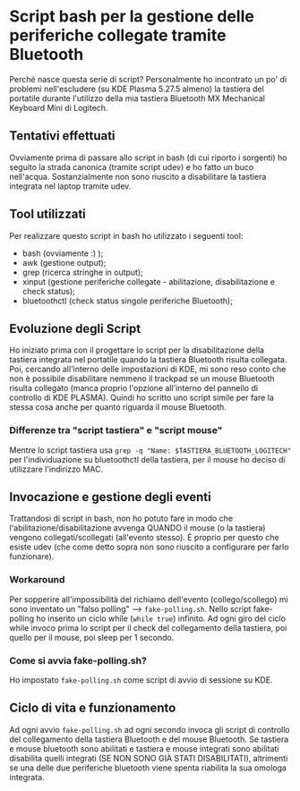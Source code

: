 # Script bash per la gestione delle periferiche collegate tramite Bluetooth

Perché nasce questa serie di script? Personalmente ho incontrato un po' di problemi nell'escludere (su KDE Plasma 5.27.5 almeno) la tastiera del portatile durante l'utilizzo della mia tastiera Bluetooth MX Mechanical Keyboard Mini di Logitech.

## Tentativi effettuati

Ovviamente prima di passare allo script in bash (di cui riporto i sorgenti) ho seguito la strada canonica (tramite script udev) e ho fatto un buco nell'acqua. Sostanzialmente non sono riuscito a disabilitare la tastiera integrata nel laptop tramite udev.

## Tool utilizzati

Per realizzare questo script in bash ho utilizzato i seguenti tool:

- bash (ovviamente :) );
- awk (gestione output);
- grep (ricerca stringhe in output);
- xinput (gestione periferiche collegate - abilitazione, disabilitazione e check status);
- bluetoothctl (check status singole periferiche Bluetooth);

## Evoluzione degli Script

Ho iniziato prima con il progettare lo script per la disabilitazione della tastiera integrata nel portatile quando la tastiera Bluetooth risulta collegata. Poi, cercando all'interno delle impostazioni di KDE, mi sono reso conto che non è possibile disabilitare nemmeno il trackpad se un mouse Bluetooth risulta collegato (manca proprio l'opzione all'interno del pannello di controllo di KDE PLASMA).
Quindi ho scritto uno script simile per fare la stessa cosa anche per quanto riguarda il mouse Bluetooth.

### Differenze tra "script tastiera" e "script mouse"

Mentre lo script tastiera usa `grep -q "Name: $TASTIERA_BLUETOOTH_LOGITECH"` per l'individuazione su bluetoothctl della tastiera, per il mouse ho deciso di utilizzare l'indirizzo MAC.

## Invocazione e gestione degli eventi

Trattandosi di script in bash, non ho potuto fare in modo che l'abilitazione/disabilitazione avvenga QUANDO il mouse (o la tastiera) vengono collegati/scollegati (all'evento stesso). È proprio per questo che esiste udev (che come detto sopra non sono riuscito a configurare per farlo funzionare).

### Workaround

Per sopperire all'impossibilità del richiamo dell'evento (collego/scollego) mi sono inventato un "falso polling" --> `fake-polling.sh`.
Nello script fake-polling ho inserito un ciclo while (`while true`) infinito. Ad ogni giro del ciclo while invoco prima lo script per il check del collegamento della tastiera, poi quello per il mouse, poi sleep per 1 secondo.

### Come si avvia fake-polling.sh?

Ho impostato `fake-polling.sh` come script di avvio di sessione su KDE.

## Ciclo di vita e funzionamento

Ad ogni avvio `fake-polling.sh` ad ogni secondo invoca gli script di controllo del collegamento della tastiera Bluetooth e del mouse Bluetooth. Se tastiera e mouse bluetooth sono abilitati e tastiera e mouse integrati sono abilitati disabilita quelli integrati (SE NON SONO GIÀ STATI DISABILITATI), altrimenti se una delle due periferiche bluetooth viene spenta riabilita la sua omologa integrata.
